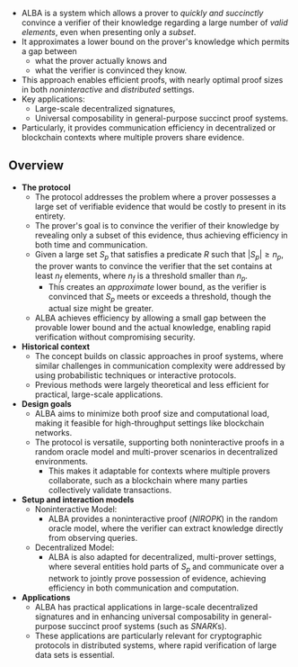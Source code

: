 - ALBA is a system which allows a prover to _quickly and succinctly_ convince a verifier of their knowledge regarding a large number of _valid elements_, even when presenting only a _subset_.
- It approximates a lower bound on the prover's knowledge which permits a gap between
    - what the prover actually knows and
    - what the verifier is convinced they know.
- This approach enables efficient proofs, with nearly optimal proof sizes in both _noninteractive_ and _distributed_ settings.
- Key applications:
    - Large-scale decentralized signatures,
    - Universal composability in general-purpose succinct proof systems.
- Particularly, it provides communication efficiency in decentralized or blockchain contexts where multiple provers share evidence.

## Overview
- **The protocol**
    - The protocol addresses the problem where a prover possesses a large set of verifiable evidence that would be costly to present in its entirety.
    - The prover's goal is to convince the verifier of their knowledge by revealing only a subset of this evidence, thus achieving efficiency in both time and communication.
    - Given a large set $S_p$ that satisfies a predicate $R$ such that $|S_p| \geq n_p$, the prover wants to convince the verifier that the set contains at least $n_f$ elements, where $n_f$ is a threshold smaller than $n_p$.
        - This creates an _approximate_ lower bound, as the verifier is convinced that $S_p$ meets or exceeds a threshold, though the actual size might be greater.
    - ALBA achieves efficiency by allowing a small gap between the provable lower bound and the actual knowledge, enabling rapid verification without compromising security.
- **Historical context**
    - The concept builds on classic approaches in proof systems, where similar challenges in communication complexity were addressed by using probabilistic techniques or interactive protocols.
    - Previous methods were largely theoretical and less efficient for practical, large-scale applications.
- **Design goals**
    - ALBA aims to minimize both proof size and computational load, making it feasible for high-throughput settings like blockchain networks.
    - The protocol is versatile, supporting both noninteractive proofs in a random oracle model and multi-prover scenarios in decentralized environments.
        - This makes it adaptable for contexts where multiple provers collaborate, such as a blockchain where many parties collectively validate transactions.
- **Setup and interaction models**
    - Noninteractive Model:
        - ALBA provides a noninteractive proof (_NIROPK_) in the random oracle model, where the verifier can extract knowledge directly from observing queries.
    - Decentralized Model:
        - ALBA is also adapted for decentralized, multi-prover settings, where several entities hold parts of $S_p$ and communicate over a network to jointly prove possession of evidence, achieving efficiency in both communication and computation.
- **Applications**
    - ALBA has practical applications in large-scale decentralized signatures and in enhancing universal composability in general-purpose succinct proof systems (such as *SNARK*s).
    - These applications are particularly relevant for cryptographic protocols in distributed systems, where rapid verification of large data sets is essential.
